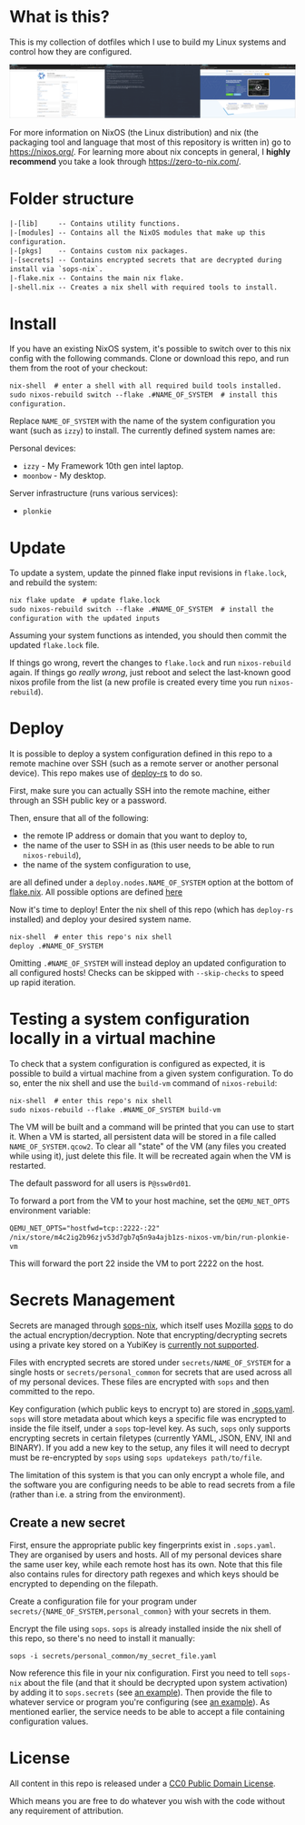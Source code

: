 # What is this?
This is my collection of dotfiles which I use to build my Linux systems and 
control how they are configured.

![screenshot](./screenshot.png)

For more information on NixOS (the Linux distribution) and nix (the
packaging tool and language that most of this repository is written in) go to
https://nixos.org/. For learning more about nix concepts in general, I **highly
recommend** you take a look through https://zero-to-nix.com/.

# Folder structure

```
|-[lib]     -- Contains utility functions.
|-[modules] -- Contains all the NixOS modules that make up this configuration.
|-[pkgs]    -- Contains custom nix packages.
|-[secrets] -- Contains encrypted secrets that are decrypted during install via `sops-nix`.
|-flake.nix -- Contains the main nix flake.
|-shell.nix -- Creates a nix shell with required tools to install.
```

# Install
If you have an existing NixOS system, it's possible to switch over to this nix
config with the following commands. Clone or download this repo, and run them
from the root of your checkout:

```shell
nix-shell  # enter a shell with all required build tools installed.
sudo nixos-rebuild switch --flake .#NAME_OF_SYSTEM  # install this configuration.
```

Replace `NAME_OF_SYSTEM` with the name of the system configuration you want
(such as `izzy`) to install. The currently defined system names are:

Personal devices:

- `izzy` - My Framework 10th gen intel laptop.
- `moonbow` - My desktop.

Server infrastructure (runs various services):

- `plonkie`

# Update

To update a system, update the pinned flake input revisions in `flake.lock`, and rebuild the system:

```shell
nix flake update  # update flake.lock
sudo nixos-rebuild switch --flake .#NAME_OF_SYSTEM  # install the configuration with the updated inputs
```

Assuming your system functions as intended, you should then commit the updated
`flake.lock` file.

If things go wrong, revert the changes to `flake.lock` and run `nixos-rebuild`
again. If things go *really wrong*, just reboot and select the last-known good
nixos profile from the list (a new profile is created every time you run
`nixos-rebuild`).

# Deploy

It is possible to deploy a system configuration defined in this repo to a remote
machine over SSH (such as a remote server or another personal device). This repo
makes use of [deploy-rs](https://github.com/serokell/deploy-rs/) to do so.

First, make sure you can actually SSH into the remote machine, either through an
SSH public key or a password.

Then, ensure that all of the following:

- the remote IP address or domain that you want to deploy to,
- the name of the user to SSH in as (this user needs to be able to run
`nixos-rebuild`),
- the name of the system configuration to use,

are all defined under a `deploy.nodes.NAME_OF_SYSTEM` option at the bottom of
[flake.nix](flake.nix). All possible options are defined
[here](https://github.com/serokell/deploy-rs#generic-options)

Now it's time to deploy! Enter the nix shell of this repo (which has `deploy-rs`
installed) and deploy your desired system name.

```shell
nix-shell  # enter this repo's nix shell
deploy .#NAME_OF_SYSTEM
```

Omitting `.#NAME_OF_SYSTEM` will instead deploy an updated configuration to all
configured hosts! Checks can be skipped with `--skip-checks` to speed up rapid
iteration.

# Testing a system configuration locally in a virtual machine

To check that a system configuration is configured as expected, it is possible
to build a virtual machine from a given system configuration. To do so, enter
the nix shell and use the `build-vm` command of `nixos-rebuild`:

```shell
nix-shell  # enter this repo's nix shell
sudo nixos-rebuild --flake .#NAME_OF_SYSTEM build-vm
```

The VM will be built and a command will be printed that you can use to start it.
When a VM is started, all persistent data will be stored in a file called
`NAME_OF_SYSTEM.qcow2`. To clear all "state" of the VM (any files you created
while using it), just delete this file. It will be recreated again when the VM
is restarted.

The default password for all users is `P@ssw0rd01`.

To forward a port from the VM to your host machine, set the `QEMU_NET_OPTS`
environment variable:

```shell
QEMU_NET_OPTS="hostfwd=tcp::2222-:22" /nix/store/m4c2ig2b96zjv53d7gb7q5n9a4ajb1zs-nixos-vm/bin/run-plonkie-vm
```

This will forward the port 22 inside the VM to port 2222 on the host.

# Secrets Management

Secrets are managed through [sops-nix](https://github.com/Mic92/sops-nix), which
itself uses Mozilla [sops](https://github.com/getsops/sops) to do the actual
encryption/decryption. Note that encrypting/decrypting secrets using a private
key stored on a YubiKey is [currently not
supported](https://github.com/Mic92/ssh-to-age/issues/35).

Files with encrypted secrets are stored under `secrets/NAME_OF_SYSTEM` for a
single hosts or `secrets/personal_common` for secrets that are used across all
of my personal devices. These files are encrypted with `sops` and then committed
to the repo.

Key configuration (which public keys to encrypt to) are stored in
[.sops.yaml](.sops.yaml). `sops` will store metadata about which keys a specific
file was encrypted to inside the file itself, under a `sops` top-level key. As
such, `sops` only supports encrypting secrets in certain filetypes (currently
YAML, JSON, ENV, INI and BINARY). If you add a new key to the setup, any files
it will need to decrypt must be re-encrypted by `sops` using `sops updatekeys
path/to/file`.

The limitation of this system is that you can only encrypt a whole file, and the
software you are configuring needs to be able to read secrets from a file
(rather than i.e. a string from the environment).

## Create a new secret

First, ensure the appropriate public key fingerprints exist in `.sops.yaml`.
They are organised by users and hosts. All of my personal devices share the same
user key, while each remote host has its own. Note that this file also contains
rules for directory path regexes and which keys should be encrypted to depending
on the filepath.

Create a configuration file for your program under
`secrets/{NAME_OF_SYSTEM,personal_common}` with your secrets in them.

Encrypt the file using `sops`. `sops` is already installed inside the nix shell
of this repo, so there's no need to install it manually:

```shell
sops -i secrets/personal_common/my_secret_file.yaml
```

Now reference this file in your nix configuration. First you need to tell
`sops-nix` about the file (and that it should be decrypted upon system
activation) by adding it to `sops.secrets` (see [an
example](https://github.com/anoadragon453/dotfiles/blob/41595bdef037d1a17c016d4279e8404868de140f/flake.nix#L366-L372)).
Then provide the file to whatever service or program you're configuring (see [an
example](https://github.com/anoadragon453/dotfiles/blob/41595bdef037d1a17c016d4279e8404868de140f/modules/server/vaultwarden.nix#L52)). As
mentioned earlier, the service needs to be able to accept a file containing
configuration values.


# License
All content in this repo is released under a [CC0 Public Domain License](LICENSE).

Which means you are free to do whatever you wish with the code without any
requirement of attribution.
